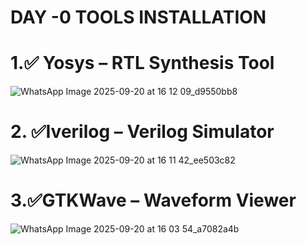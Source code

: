 # DAY -0   TOOLS INSTALLATION
# 1.✅ Yosys – RTL Synthesis Tool

 
![WhatsApp Image 2025-09-20 at 16 12 09_d9550bb8](https://github.com/user-attachments/assets/92142053-47ce-40dc-af21-226fb43ed5ce)

# 2. ✅Iverilog – Verilog Simulator
![WhatsApp Image 2025-09-20 at 16 11 42_ee503c82](https://github.com/user-attachments/assets/4951872e-bcdb-4333-9ec1-49b2a2f423f0)

# 3.✅GTKWave – Waveform Viewer
![WhatsApp Image 2025-09-20 at 16 03 54_a7082a4b](https://github.com/user-attachments/assets/0f320d9f-2ff8-4e9d-a32e-ca51f851a264)
